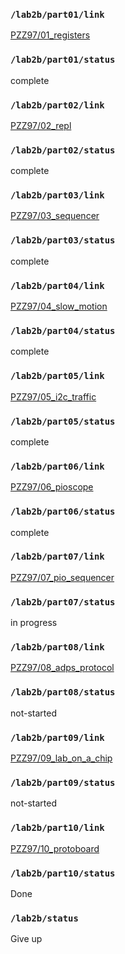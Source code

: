 ### `/lab2b/part01/link`
[PZZ97/01_registers](https://github.com/PZZ97/ese5190-2022-lab2b-esp/tree/main/lab/01_registers)
### `/lab2b/part01/status`
complete
### `/lab2b/part02/link`
[PZZ97/02_repl](https://github.com/PZZ97/ese5190-2022-lab2b-esp/tree/main/lab/02_repl)
### `/lab2b/part02/status`
complete
### `/lab2b/part03/link`
[PZZ97/03_sequencer](https://github.com/PZZ97/ese5190-2022-lab2b-esp/tree/main/lab/03_sequencer)
### `/lab2b/part03/status`
complete
### `/lab2b/part04/link`
[PZZ97/04_slow_motion](https://github.com/PZZ97/ese5190-2022-lab2b-esp/tree/main/lab/04_slow_motion)
### `/lab2b/part04/status`
complete
### `/lab2b/part05/link`
[PZZ97/05_i2c_traffic](https://github.com/PZZ97/ese5190-2022-lab2b-esp/tree/main/lab/05_i2c_traffic)
### `/lab2b/part05/status`
complete
### `/lab2b/part06/link`
[PZZ97/06_pioscope](https://github.com/PZZ97/ese5190-2022-lab2b-esp/tree/main/lab/06_pioscope)
### `/lab2b/part06/status`
complete
### `/lab2b/part07/link`
[PZZ97/07_pio_sequencer](https://github.com/PZZ97/ese5190-2022-lab2b-esp/tree/main/lab/07_pio_sequencer)
### `/lab2b/part07/status`
in progress
### `/lab2b/part08/link`
[PZZ97/08_adps_protocol](https://github.com/PZZ97/ese5190-2022-lab2b-esp/tree/main/lab/08_adps_protocol)
### `/lab2b/part08/status`
not-started
### `/lab2b/part09/link`
[PZZ97/09_lab_on_a_chip](https://github.com/PZZ97/ese5190-2022-lab2b-esp/tree/main/lab/09_lab_on_a_chip)
### `/lab2b/part09/status`
not-started
### `/lab2b/part10/link`
[PZZ97/10_protoboard](https://github.com/PZZ97/ese5190-2022-lab2b-esp/tree/main/lab/10_protoboard)
### `/lab2b/part10/status`
Done
### `/lab2b/status`
Give up
